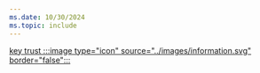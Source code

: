 ```yaml
---
ms.date: 10/30/2024
ms.topic: include
---
```


[key trust :::image type="icon" source="../images/information.svg" border="false":::](../index.md#trust-types "This trust type uses a raw key to authenticate the users to Active Directory. It's not required to issue certificates to users, but it's required to deploy certificates to domain controllers")